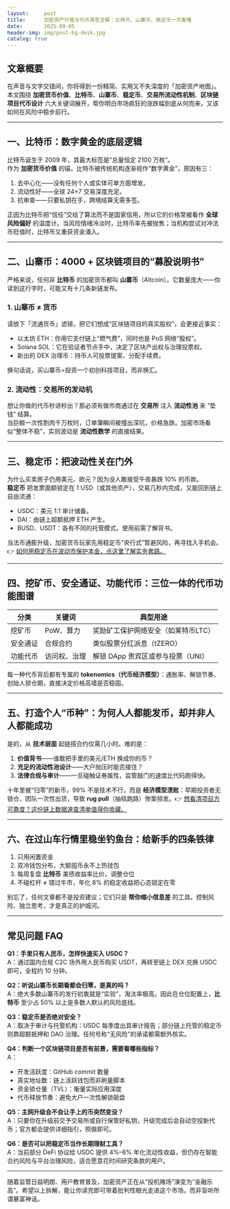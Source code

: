 ```yaml
---
layout:     post
title:      加密资产价值与代币类型全解：比特币、山寨币、稳定币一次看懂
date:       2025-09-05
header-img: img/post-bg-desk.jpg
catalog: true
---
```


## 文章概要
在声音与文字交错间，你将得到一份精简、实用又不失深度的「加密资产地图」。本文围绕 **加密货币价值**、**比特币**、**山寨币**、**稳定币**、**交易所流动性机制**、**区块链项目代币设计** 六大关键词展开，帮你明白市场疯狂的涨跌幅到底从何而来，又该如何在风险中稳步前行。

---

## 一、比特币：数字黄金的底层逻辑

比特币诞生于 2009 年，其最大标签是“总量恒定 2100 万枚”。  
作为 **加密货币价值** 的锚，比特币被传统机构逐渐视作“数字黄金”，原因有三：  
1. 去中心化——没有任何个人或实体可单方面增发。  
2. 流动性好——全球 24×7 交易深度充足。  
3. 抗审查——只要私钥在手，跨境结算无需多签。  

正因为比特币把“信任”交给了算法而不是国家信用，所以它的价格常被看作 **全球风险偏好** 的温度计。当风险情绪冷淡时，比特币率先被抛售；当机构尝试对冲法币贬值时，比特币又重获资金涌入。

---

## 二、山寨币：4000 + 区块链项目的“募股说明书”

严格来说，任何非 **比特币** 的加密货币都叫 **山寨币**（Altcoin）。它数量庞大——你读到这行字时，可能又有十几条新链发布。

### 1. 山寨币 ≠ 货币  
请放下「流通货币」滤镜，把它们想成“区块链项目的真实股权”，会更接近事实：  
- 以太坊 ETH：你用它支付链上“燃气费”，同时也是 PoS 网络“股权”。  
- Solana SOL：它在验证者节点手中，决定了区块产出权与治理投票权。  
- 新出的 DEX 治理币：持币人可投票提案、分配手续费。  

换句话说，买山寨币=投资一个初创科技项目，而非换汇。

### 2. 流动性：交易所的发动机  
想让你做的代币秒进秒出？那必须有做市商通过在 **交易所** 注入 **流动性池** 来 “垫钱” 结算。  
当巨鲸一次性割肉千万枚时，订单簿瞬间被撞出深坑，价格急跌。加密市场看似“整体不稳”，实则波动是 **流动性数学** 的直接结果。

---

## 三、稳定币：把波动性关在门外

为什么买卖房子仍用美元、欧元？因为没人敢接受午夜暴跌 10% 的币款。  
**稳定币** 把发票面额锁定在 1 USD（或其他资产），交易几秒内完成，又能回到链上自由流通：

- USDC：美元 1:1 审计储备。  
- DAI：由链上超额抵押 ETH 产生。  
- BUSD、USDT：各有不同的托管模式，使用前需了解背书。  

当法币通膨升级，加密货币玩家先用稳定币“央行式”暂避风险，再寻找入手机会。👉 [如何用稳定币在波动市保护本金，点这里了解实务套路。](https://okxdog.com/)

---

## 四、挖矿币、安全通证、功能代币：三位一体的代币功能图谱

| 分类         | 关键词          | 典型用途                             |
|--------------|-----------------|--------------------------------------|
| 挖矿币       | PoW、算力       | 奖励矿工保护网络安全（如莱特币LTC） |
| 安全通证     | 合规合约        | 类似股票分红派息（tZERO）           |
| 功能代币     | 访问权、治理    | 解锁 DApp 贵宾区或参与投票（UNI）   |

每一种代币背后都有专属的 **tokenomics（代币经济模型）**：通胀率、解锁节奏、创始人锁仓期，直接决定价格高墙是否稳固。

---

## 五、打造个人“币种”：为何人人都能发币，却并非人人都能成功

是的，从 **技术层面** 起链搭合约仅需几小时。难的是：  
1. **价值背书**——谁敢把手里的美元/ETH 换成你的币？  
2. **充足的流动性池设计**——大户抛压时能否接住？  
3. **法律合规与审计**——一旦碰触证券属性，监管敲门的速度比代码跑得快。  

十年里被“归零”的新币，99% 不是技术不行，而是 **经济模型溃败**：早期投资者无锁仓、团队一次性出货，导致 **rug pull**（抽毯跑路）惨案频发。👉 [想看清项目方可靠度？这份链上数据速查清单值得你收藏。](https://okxdog.com/)

---

## 六、在过山车行情里稳坐钓鱼台：给新手的四条铁律

1. 只用闲置资金  
2. 双冷钱包分布，大额囤币永不上热钱包  
3. 每周复盘 **比特币** 美债收益率比价，调整仓位  
4. 不碰杠杆 ≠ 错过牛市，年化 8% 的稳定收益把心态锁定在零

别忘了，任何文章都不是投资建议；它们只是 **帮你缩小信息差** 的工具。控制风险、独立思考，才是真正的护城河。

---

## 常见问题 FAQ

**Q1：手里只有人民币，怎样快速买入 USDC？**  
A：通过国内合规 C2C 场外用人民币购买 USDT，再转至链上 DEX 兑换 USDC即可，全程约 10 分钟。

**Q2：听说山寨币长期看都会归零，是真的吗？**  
A：绝大多数山寨币的发行初衷就是“实验”，淘汰率极高。因此在仓位配置上，**比特币** 至少占 50% 以上是多数人默认的风险底线。

**Q3：稳定币是否绝对安全？**  
A：取决于审计与托管机构：USDC 每季度出具审计报告；部分链上托管的稳定币则靠超额抵押和 DAO 治理。任何号称“无风险”的承诺都需额外核实。

**Q4：判断一个区块链项目是否有前景，需要看哪些指标？**  
A：  
- 开发活跃度：GitHub commit 数量  
- 真实地址数：链上活跃钱包而非刷量脚本  
- 资金锁仓量（TVL）：衡量实际应用深度  
- 代币释放节奏：避免大户一次性解锁砸盘

**Q5：主网升级会不会让手上的币突然变没？**  
A：只要你在升级前交予交易所或自行保管好私钥，升级完成后会自动空投新代币；官方都会提供详细指引，照做即可。

**Q6：是否可以把稳定币当作长期理财工具？**  
A：当前部分 DeFi 协议给 USDC 提供 4%–8% 年化流动性收益，但仍存在智能合约风险与平台治理风险，适合愿意花时间研究条款的用户。

---

随着监管日益明朗、用户教育普及，加密资产正在从“投机赌场”演变为“金融乐高”。希望以上拆解，能让你读完即可带着批判性眼光走进这个市场，而非盲听所谓暴富神话。